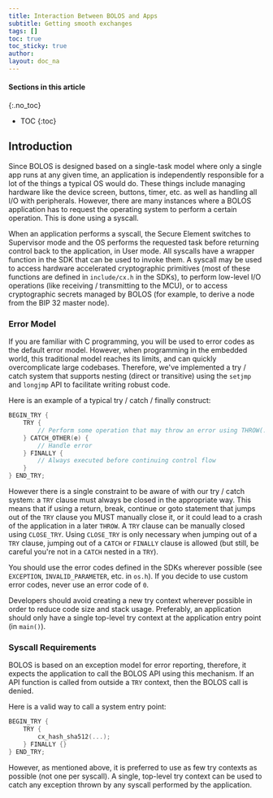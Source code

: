 ```yaml
---
title: Interaction Between BOLOS and Apps
subtitle: Getting smooth exchanges
tags: []
toc: true
toc_sticky: true
author:
layout: doc_na
---
```


#### Sections in this article
{:.no_toc}
* TOC
{:toc}

## Introduction

Since BOLOS is designed based on a single-task model where only a single app runs at any given time, an application is independently responsible for a lot of the things a typical OS would do. These things include managing hardware like the device screen, buttons, timer, etc. as well as handling all I/O with peripherals. However, there are many instances where a BOLOS application has to request the operating system to perform a certain operation. This is done using a syscall.

When an application performs a syscall, the Secure Element switches to Supervisor mode and the OS performs the requested task before returning control back to the application, in User mode. All syscalls have a wrapper function in the SDK that can be used to invoke them. A syscall may be used to access hardware accelerated cryptographic primitives (most of these functions are defined in `include/cx.h` in the SDKs), to perform low-level I/O operations (like receiving / transmitting to the MCU), or to access cryptographic secrets managed by BOLOS (for example, to derive a node from the BIP 32 master node).

### Error Model

If you are familiar with C programming, you will be used to error codes as the default error model. However, when programming in the embedded world, this traditional model reaches its limits, and can quickly overcomplicate large codebases. Therefore, we've implemented a try / catch system that supports nesting (direct or transitive) using the `setjmp` and `longjmp` API to facilitate writing robust code.

Here is an example of a typical try / catch / finally construct:

``` c
BEGIN_TRY {
    TRY {
        // Perform some operation that may throw an error using THROW(...)
    } CATCH_OTHER(e) {
        // Handle error
    } FINALLY {
        // Always executed before continuing control flow
    }
} END_TRY;
```

However there is a single constraint to be aware of with our try / catch system: a `TRY` clause must always be closed in the appropriate way. This means that if using a return, break, continue or goto statement that jumps out of the `TRY` clause you MUST manually close it, or it could lead to a crash of the application in a later `THROW`. A `TRY` clause can be manually closed using `CLOSE_TRY`. Using `CLOSE_TRY` is only necessary when jumping out of a `TRY` clause, jumping out of a `CATCH` or `FINALLY` clause is allowed (but still, be careful you're not in a `CATCH` nested in a `TRY`).

You should use the error codes defined in the SDKs wherever possible (see `EXCEPTION`, `INVALID_PARAMETER`, etc. in `os.h`). If you decide to use custom error codes, never use an error code of `0`.

Developers should avoid creating a new try context wherever possible in order to reduce code size and stack usage. Preferably, an application should only have a single top-level try context at the application entry point (in `main()`).

### Syscall Requirements

BOLOS is based on an exception model for error reporting, therefore, it expects the application to call the BOLOS API using this mechanism. If an API function is called from outside a `TRY` context, then the BOLOS call is denied.

Here is a valid way to call a system entry point:

``` c
BEGIN_TRY {
    TRY {
        cx_hash_sha512(...);
    } FINALLY {}
} END_TRY;
```

However, as mentioned above, it is preferred to use as few try contexts as possible (not one per syscall). A single, top-level try context can be used to catch any exception thrown by any syscall performed by the application.

